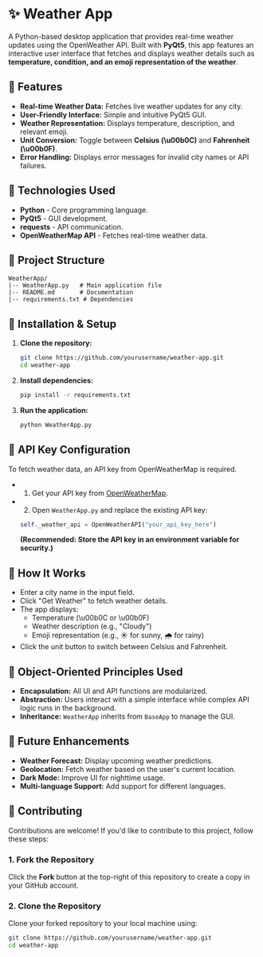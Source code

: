 # ✨ Weather App

A Python-based desktop application that provides real-time weather updates using the OpenWeather API. Built with **PyQt5**, this app features an interactive user interface that fetches and displays weather details such as **temperature, condition, and an emoji representation of the weather**.

## 🚀 Features

- **Real-time Weather Data:** Fetches live weather updates for any city.
- **User-Friendly Interface:** Simple and intuitive PyQt5 GUI.
- **Weather Representation:** Displays temperature, description, and relevant emoji.
- **Unit Conversion:** Toggle between **Celsius (\u00b0C)** and **Fahrenheit (\u00b0F)**.
- **Error Handling:** Displays error messages for invalid city names or API failures.

## 🏰 Technologies Used

- **Python** - Core programming language.
- **PyQt5** - GUI development.
- **requests** - API communication.
- **OpenWeatherMap API** - Fetches real-time weather data.

## 📂 Project Structure

```
WeatherApp/
|-- WeatherApp.py   # Main application file
|-- README.md       # Documentation
|-- requirements.txt # Dependencies
```

## 🔧 Installation & Setup

1. **Clone the repository:**
   ```bash
   git clone https://github.com/yourusername/weather-app.git
   cd weather-app
   ```
2. **Install dependencies:**
   ```bash
   pip install -r requirements.txt
   ```
3. **Run the application:**
   ```bash
   python WeatherApp.py
   ```

## 🔑 API Key Configuration  
To fetch weather data, an API key from OpenWeatherMap is required.  

- 1. Get your API key from [OpenWeatherMap](https://home.openweathermap.org/api_keys).  
- 2. Open `WeatherApp.py` and replace the existing API key:

   ```python
   self._weather_api = OpenWeatherAPI("your_api_key_here")
   ```
   **(Recommended: Store the API key in an environment variable for security.)**

## 📌 How It Works
- Enter a city name in the input field.
- Click "Get Weather" to fetch weather details.
- The app displays:
  - Temperature (\u00b0C or \u00b0F)
  - Weather description (e.g., "Cloudy")
  - Emoji representation (e.g., ☀️ for sunny, 🌧️ for rainy)
- Click the unit button to switch between Celsius and Fahrenheit.

## 🎯 Object-Oriented Principles Used
- **Encapsulation:** All UI and API functions are modularized.
- **Abstraction:** Users interact with a simple interface while complex API logic runs in the background.
- **Inheritance:** `WeatherApp` inherits from `BaseApp` to manage the GUI.

## 🔮 Future Enhancements
- **Weather Forecast:** Display upcoming weather predictions.
- **Geolocation:** Fetch weather based on the user's current location.
- **Dark Mode:** Improve UI for nighttime usage.
- **Multi-language Support:** Add support for different languages.

## 🤝 Contributing  

Contributions are welcome! If you'd like to contribute to this project, follow these steps:  

### 1. Fork the Repository  
Click the **Fork** button at the top-right of this repository to create a copy in your GitHub account.  

### 2. Clone the Repository  
Clone your forked repository to your local machine using:  

```bash
git clone https://github.com/yourusername/weather-app.git
cd weather-app
```

